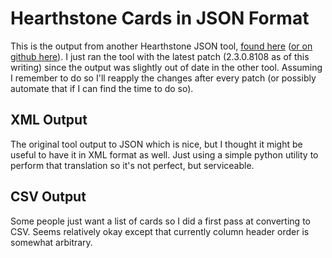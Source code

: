 # Hearthstone Cards in JSON Format

This is the output from another Hearthstone JSON tool, [found here](http://hearthstonejson.com/) ([or on github 
here](https://github.com/Sembiance/hearthstonejson)). I just ran the tool with the latest patch (2.3.0.8108 as of 
this writing) since the output was slightly out of date in the other tool. Assuming I remember to do so I'll reapply 
the changes after every patch (or possibly automate that if I can find the time to do so).

## XML Output

The original tool output to JSON which is nice, but I thought it might be useful to have it in XML format as well. 
Just using a simple python utility to perform that translation so it's not perfect, but serviceable.

## CSV Output

Some people just want a list of cards so I did a first pass at converting to CSV. Seems relatively okay except that 
currently column header order is somewhat arbitrary.
